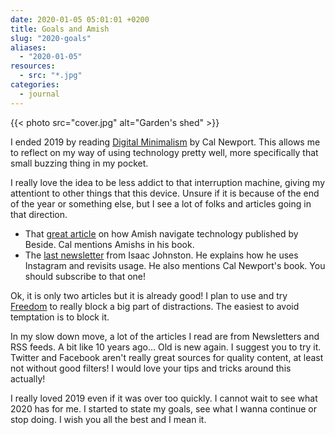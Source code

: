 ```yaml
---
date: 2020-01-05 05:01:01 +0200
title: Goals and Amish
slug: "2020-goals"
aliases:
  - "2020-01-05"
resources:
  - src: "*.jpg"
categories:
  - journal
---
```


{{< photo src="cover.jpg" alt="Garden's shed" >}}

I ended 2019 by reading [Digital Minimalism](https://www.amazon.fr/Digital-Minimalism-Living-Better-Technology/dp/0241341132) by Cal Newport. This allows me to reflect on my way of using technology pretty well, more specifically that small buzzing thing in my pocket.

I really love the idea to be less addict to that interruption machine, giving my attentiont to other things that this device. Unsure if it is because of the end of the year or something else, but I see a lot of folks and articles going in that direction.

- That [great article](https://beside.media/how-to-navigate-new-tech-like-the-amish/) on how Amish navigate technology published by Beside. Cal mentions Amishs in his book.
- The [last newsletter](https://www.isaacjohnston.co/blog/why-i-deleted-instagram) from Isaac Johnston. He explains how he uses Instagram and revisits usage. He also mentions Cal Newport's book. You should subscribe to that one!

Ok, it is only two articles but it is already good! I plan to use and try [Freedom](https://freedom.to) to really block a big part of distractions. The easiest to avoid temptation is to block it.

In my slow down move, a lot of the articles I read are from Newsletters and RSS feeds. A bit like 10 years ago... Old is new again. I suggest you to try it. Twitter and Facebook aren't really great sources for quality content, at least not without good filters! I would love your tips and tricks around this actually!

I really loved 2019 even if it was over too quickly. I cannot wait to see what 2020 has for me. I started to state my goals, see what I wanna continue or stop doing. I wish you all the best and I mean it.
